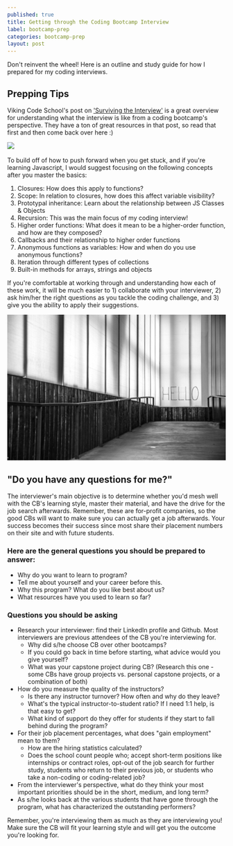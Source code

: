 ```yaml
---
published: true
title: Getting through the Coding Bootcamp Interview
label: bootcamp-prep
categories: bootcamp-prep
layout: post
---
```

Don't reinvent the wheel! Here is an outline and study guide for how I prepared for my coding interviews. 

## Prepping Tips

Viking Code School's post on ['Surviving the Interview'](https://www.vikingcodeschool.com/posts/surviving-the-coding-interview) is a great overview for understanding what the interview is like from a coding bootcamp's perspective. They have a ton of great resources in that post, so read that first and then come back over here :) 

<img src="/images/StockSnap_8O4IB1T0VV.jpg" class="fit image">

To build off of how to push forward when you get stuck, and if you're learning Javascript, I would suggest focusing on the following concepts after you master the basics: 
1. Closures: How does this apply to functions?
2. Scope: In relation to closures, how does this affect variable visibility? 
3. Prototypal inheritance: Learn about the relationship between JS Classes & Objects
4. Recursion: This was the main focus of my coding interview! 
5. Higher order functions: What does it mean to be a higher-order function, and how are they composed?
6. Callbacks and their relationship to higher order functions
7. Anonymous functions as variables: How and when do you use anonymous functions?
8. Iteration through different types of collections
9. Built-in methods for arrays, strings and objects

If you're comfortable at working through and understanding how each of these work, it will be much easier to 1) collaborate with your interviewer, 2) ask him/her the right questions as you tackle the coding challenge, and 3) give you the ability to apply their suggestions. 

<img src="/images/282H.jpg" class="fit image"> 

## "Do you have any questions for me?"

The interviewer's main objective is to determine whether you'd mesh well with the CB's learning style, master their material, and have the drive for the job search afterwards. Remember, these are for-profit companies, so the good CBs will want to make sure you can actually get a job afterwards. Your success becomes their success since most share their placement numbers on their site and with future students. 

### Here are the general questions you should be prepared to answer: 
- Why do you want to learn to program? 
- Tell me about yourself and your career before this. 
- Why this program? What do you like best about us?
- What resources have you used to learn so far? 

### Questions you should be asking
- Research your interviewer: find their LinkedIn profile and Github. Most interviewers are previous attendees of the CB you're interviewing for. 
	- Why did s/he choose CB over other bootcamps? 
    - If you could go back in time before starting, what advice would you give yourself? 
    - What was your capstone project during CB? (Research this one - some CBs have group projects vs. personal capstone projects, or a combination of both)
- How do you measure the quality of the instructors? 
	- Is there any instructor turnover? How often and why do they leave? 
    - What's the typical instructor-to-student ratio? If I need 1:1 help, is that easy to get? 
	- What kind of support do they offer for students if they start to fall behind during the program?
- For their job placement percentages, what does "gain employment" mean to them? 
	- How are the hiring statistics calculated?
    - Does the school count people who; accept short-term positions like internships or contract roles, opt-out of the job search for further study, students who return to their previous job, or students who take a non-coding or coding-related job?
- From the interviewer's perspective, what do they think your most important priorities should be in the short, medium, and long term?
- As s/he looks back at the various students that have gone through the program, what has characterized the outstanding performers?

Remember, you're interviewing them as much as they are interviewing you! Make sure the CB will fit your learning style and will get you the outcome you're looking for.
